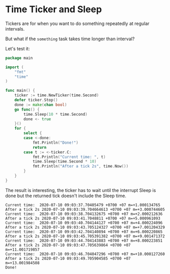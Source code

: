 # Time Ticker and Sleep

Tickers are for when you want to do something repeatedly at regular intervals.

But what if the `something` task takes time longer than interval?

Let's test it:

```go
package main

import (
    "fmt"
    "time"
)

func main() {
    ticker := time.NewTicker(time.Second)
    defer ticker.Stop()
    done := make(chan bool)
    go func() {
        time.Sleep(10 * time.Second)
        done <- true
    }()
    for {
        select {
        case <-done:
            fmt.Println("Done!")
            return
        case t := <-ticker.C:
            fmt.Println("Current time: ", t)
            time.Sleep(time.Second * 10)
            fmt.Println("After a tick 2s", time.Now())
        }
    }
}
```

The result is interesting, the ticker has to wait until the interrupt Sleep is done but the returned tick doesn't include the Sleep time.

```
Current time:  2020-07-10 09:03:37.70405479 +0700 +07 m=+1.000134765
After a tick 2s 2020-07-10 09:03:39.704664613 +0700 +07 m=+3.000744605
Current time:  2020-07-10 09:03:38.704132675 +0700 +07 m=+2.000212636
After a tick 2s 2020-07-10 09:03:41.7048811 +0700 +07 m=+5.000961093
Current time:  2020-07-10 09:03:40.704144127 +0700 +07 m=+4.000224096
After a tick 2s 2020-07-10 09:03:43.705124327 +0700 +07 m=+7.001204329
Current time:  2020-07-10 09:03:42.704140894 +0700 +07 m=+6.000220865
After a tick 2s 2020-07-10 09:03:45.705391382 +0700 +07 m=+9.001471372
Current time:  2020-07-10 09:03:44.704143883 +0700 +07 m=+8.000223851
After a tick 2s 2020-07-10 09:03:47.705639864 +0700 +07 m=+11.001719857
Current time:  2020-07-10 09:03:46.704047296 +0700 +07 m=+10.000127260
After a tick 2s 2020-07-10 09:03:49.705904585 +0700 +07 m=+13.001984508
Done!
```
